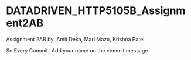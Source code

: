 # DATADRIVEN_HTTP5105B_Assignment2AB
Assignment 2AB by: Amit Deka, Marl Mazo, Krishna Patel

So Every Commit- Add your name on the commit message
